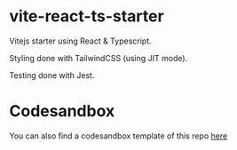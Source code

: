 # vite-react-ts-starter
Vitejs starter using React &amp; Typescript.

Styling done with TailwindCSS (using JIT mode).

Testing done with Jest.

# Codesandbox

You can also find a codesandbox template of this repo [here](https://codesandbox.io/s/vite-react-starter-ts-zhn976)
